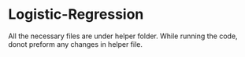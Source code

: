 # Logistic-Regression
All the necessary files are under helper folder. While running the code, donot preform any changes in helper file.
